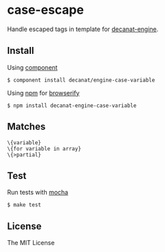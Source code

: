 # case-escape

Handle escaped tags in template for [decanat-engine](https://github.com/decanat/engine).

## Install

Using [component](https://github.com/component/component)

    $ component install decanat/engine-case-variable

Using [npm](http://npmjs.org/) for [browserify](http://browserify.org/)

    $ npm install decanat-engine-case-variable

## Matches

```
\{variable}
\{for variable in array}
\{>partial}
```

## Test

Run tests with [mocha](http://visionmedia.github.io/mocha/)

    $ make test

## License

The MIT License

